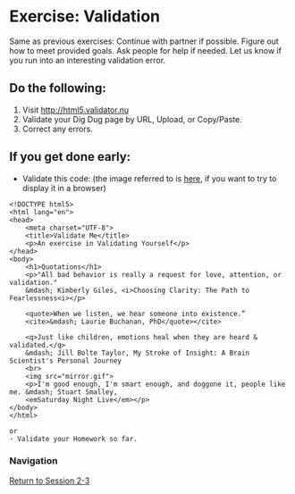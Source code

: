 # Exercise: Validation 

Same as previous exercises:  Continue with partner if possible.  Figure out how to meet provided goals.  Ask people for help if needed.  Let us know if you run into an interesting validation error.

## Do the following:
1. Visit http://html5.validator.nu
2. Validate your Dig Dug page by URL, Upload, or Copy/Paste.
3. Correct any errors.

## If you get done early:
- Validate this code:  (the image referred to is [here](mirror.gif), if you want to try to display it in a browser)
 
```
<!DOCTYPE html5>
<html lang="en">
<head>
    <meta charset="UTF-8">
    <title>Validate Me</title>
    <p>An exercise in Validating Yourself</p>
</head>
<body>
    <h1>Quotations</h1>
    <p>"All bad behavior is really a request for love, attention, or validation."
    &mdash; Kimberly Giles, <i>Choosing Clarity: The Path to Fearlessness<i></p>

    <quote>When we listen, we hear someone into existence.” 
    <cite>&mdash; Laurie Buchanan, PhD</quote></cite>

    <q>Just like children, emotions heal when they are heard & validated.</q> 
    &mdash; Jill Bolte Taylor, My Stroke of Insight: A Brain Scientist's Personal Journey
    <br>
    <img src="mirror.gif">
    <p>I'm good enough, I'm smart enough, and doggone it, people like me. &mdash; Stuart Smalley, 
    <emSaturday Night Live</em></p>
</body>
</html>
```
    or
    - Validate your Homework so far.




### Navigation
[Return to Session 2-3](../sessions/2-3.md)
